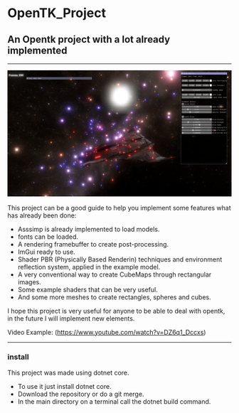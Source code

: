# OpenTK_Project

## An Opentk project with a lot already implemented
__________

![](demo.png)

This project can be a good guide to help you implement some features
what has already been done:

* Asssimp is already implemented to load models.
* fonts can be loaded.
* A rendering framebuffer to create post-processing.
* ImGui ready to use. 
* Shader PBR (Physically Based Renderin) techniques and environment reflection system, applied in the example model.
* A very conventional way to create CubeMaps through rectangular images.
* Some example shaders that can be very useful.
* And some more meshes to create rectangles, spheres and cubes.

I hope this project is very useful for anyone to be able to deal with opentk, in the future I will implement new elements.

Video Example: (https://www.youtube.com/watch?v=DZ6q1_Dccxs)

********
### install

This project was made using dotnet core. 
* To use it just install dotnet core. 
* Download the repository or do a git merge.
* In the main directory on a terminal call the dotnet build command.
